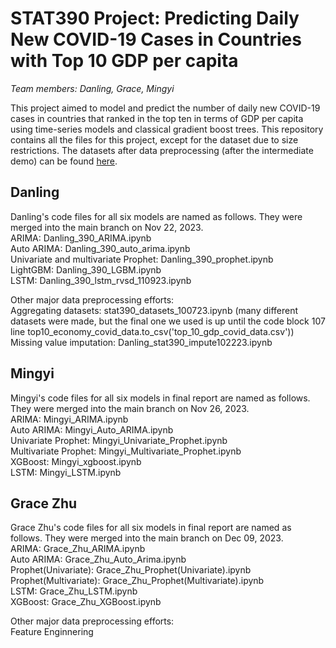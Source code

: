 # STAT390 Project: Predicting Daily New COVID-19 Cases in Countries with Top 10 GDP per capita
*Team members: Danling, Grace, Mingyi*

This project aimed to model and predict the number of daily new COVID-19 cases in countries that ranked in the top ten in terms of GDP per capita using time-series models and classical gradient boost trees. This repository contains all the files for this project, except for the dataset due to size restrictions. The datasets after data preprocessing (after the intermediate demo) can be found [here](https://drive.google.com/drive/folders/1RUcb0Ouiepp-CFQrZejtyy2nOjcIl2lf?usp=drive_link).

## Danling
Danling's code files for all six models are named as follows. They were merged into the main branch on Nov 22, 2023. <br>
ARIMA: Danling_390_ARIMA.ipynb <br>
Auto ARIMA: Danling_390_auto_arima.ipynb <br>
Univariate and multivariate Prophet: Danling_390_prophet.ipynb <br>
LightGBM: Danling_390_LGBM.ipynb <br>
LSTM: Danling_390_lstm_rvsd_110923.ipynb <br>

Other major data preprocessing efforts: <br>
Aggregating datasets: stat390_datasets_100723.ipynb (many different datasets were made, but the final one we used is up until the code block 107 line top10_economy_covid_data.to_csv('top_10_gdp_covid_data.csv')) <br>
Missing value imputation: Danling_stat390_impute102223.ipynb

## Mingyi
Mingyi's code files for all six models in final report are named as follows. They were merged into the main branch on Nov 26, 2023. <br>
ARIMA: Mingyi_ARIMA.ipynb <br>
Auto ARIMA: Mingyi_Auto_ARIMA.ipynb <br>
Univariate Prophet: Mingyi_Univariate_Prophet.ipynb <br>
Multivariate Prophet: Mingyi_Multivariate_Prophet.ipynb <br>
XGBoost: Mingyi_xgboost.ipynb <br>
LSTM: Mingyi_LSTM.ipynb <br>

## Grace Zhu
Grace Zhu's code files for all six models in final report are named as follows. They were merged into the main branch on Dec 09, 2023. <br>
ARIMA: Grace_Zhu_ARIMA.ipynb <br>
Auto ARIMA: Grace_Zhu_Auto_Arima.ipynb <br>
Prophet(Univariate): Grace_Zhu_Prophet(Univariate).ipynb <br>
Prophet(Multivariate): Grace_Zhu_Prophet(Multivariate).ipynb <br>
LSTM: Grace_Zhu_LSTM.ipynb <br>
XGBoost: Grace_Zhu_XGBoost.ipynb <br>

Other major data preprocessing efforts: <br>
Feature Enginnering
